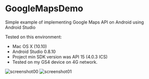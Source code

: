 GoogleMapsDemo
==============

Simple example of implementing Google Maps API on Android using Android Studio

Tested on this environment:

- Mac OS X (10.10)
- Android Studio 0.8.10
- Project min SDK version was API 15 (4.0.3 ICS)
- Tested on my GS4 device on 4G network.

<img src='https://raw.github.com/jinkim608/GoogleMapsDemo/master/screenshot/00.png' alt='screenshot00'>


<img src='https://raw.github.com/jinkim608/GoogleMapsDemo/master/screenshot/01.png' alt='screenshot01'>
